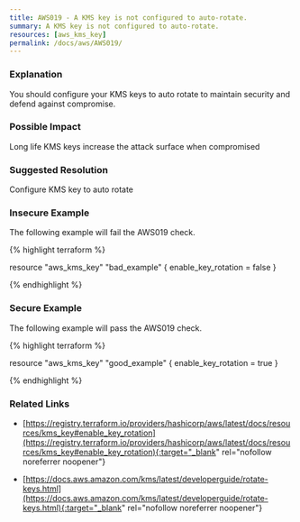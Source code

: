 ```yaml
---
title: AWS019 - A KMS key is not configured to auto-rotate.
summary: A KMS key is not configured to auto-rotate. 
resources: [aws_kms_key] 
permalink: /docs/aws/AWS019/
---
```

### Explanation


You should configure your KMS keys to auto rotate to maintain security and defend against compromise.


### Possible Impact
Long life KMS keys increase the attack surface when compromised

### Suggested Resolution
Configure KMS key to auto rotate


### Insecure Example

The following example will fail the AWS019 check.

{% highlight terraform %}

resource "aws_kms_key" "bad_example" {
	enable_key_rotation = false
}

{% endhighlight %}



### Secure Example

The following example will pass the AWS019 check.

{% highlight terraform %}

resource "aws_kms_key" "good_example" {
	enable_key_rotation = true
}

{% endhighlight %}



### Related Links


- [https://registry.terraform.io/providers/hashicorp/aws/latest/docs/resources/kms_key#enable_key_rotation](https://registry.terraform.io/providers/hashicorp/aws/latest/docs/resources/kms_key#enable_key_rotation){:target="_blank" rel="nofollow noreferrer noopener"}

- [https://docs.aws.amazon.com/kms/latest/developerguide/rotate-keys.html](https://docs.aws.amazon.com/kms/latest/developerguide/rotate-keys.html){:target="_blank" rel="nofollow noreferrer noopener"}


